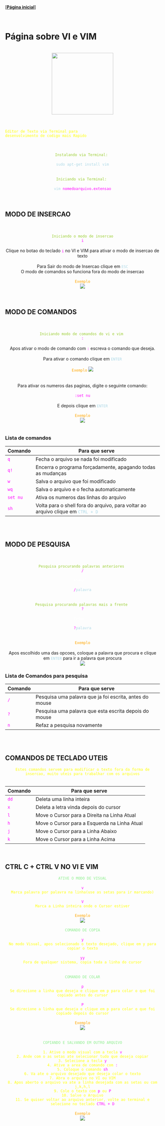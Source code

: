 [[**Página inicial**](https://f4nt0.github.io/PR0GR4M1NG)]

<br>

# Página sobre VI e VIM


<br>

<center>
    <img src="../../img/vim_icon.png" width="200">
</center>

<br>
<br>

<code style="color : yellow">Editor de Texto via Terminal para desenvolvimento de codigo mais Rapido</code> 

<br>
<br>

<center>
    <code style="color : yellowgreen">Instalando via Terminal: </code>
    <br>
    <br>
    <code style="color : lightblue">sudo apt-get install vim</code>
</center>

<br>
<br>

<center>
    <code style="color : yellowgreen">Iniciando via Terminal: </code>
    <br>
    <br>
    <code style="color : lightblue">vim </code><code style="color : magenta">nomedoarquivo.extensao</code>
</center>

<br>
<br>

## MODO DE INSERCAO

<br>
<br>

<center>
    <code style="color : yellowgreen">Iniciando o modo de insercao</code>
    <br>
    <code style="color : magenta">i</code>
    <br>
    <br>
    Clique no botao do teclado <code style="color : magenta">i</code> no VI e VIM para ativar o modo de insercao de texto
    <br>
    <br>
    Para Sair do modo de Insercao clique em <code style="color : lightblue">ESC</code>
    <br>
    O modo de comandos so funciona fora do modo de insercao
    <br>
    <br>
    <code style="color : orange">Exemplo</code>
    <br>
    <img src="../../gifs/insertion.gif">
</center>

<br>
<br>

## MODO DE COMANDOS

<br>
<br>

<center>
    <code style="color : yellowgreen">Iniciando modo de comandos do vi e vim </code>
    <br>
    <code style="color : magenta">:</code>
    <br>
    <br>
    Apos ativar o modo de comando com <code style="color : magenta">:</code> escreva o comando que deseja.
    <br>
    <br>
    Para ativar o comando clique em <code style="color : lightblue">ENTER</code>
    <br>
    <br>
    <code style="color : orange">Exemplo</code>
    <img src="../../gifs/commands.gif">
</center>

<br>

<center>
    <br>
    Para ativar os numeros das paginas, digite o seguinte comando:
    <br>
    <br>
    <code style="color : magenta">:</code><code style="color : magenta">set nu</code>
    <br>
    <br>
    E depois clique em <code style="color : lightblue">ENTER</code>
    <br>
    <br>
    <code style="color : orange">Exemplo</code>
    <br>
    <img src="../../gifs/numbers.gif">
</center>

<br>

### Lista de comandos

Comando | Para que serve
|---|---|
<code style="color : magenta">q</code>| Fecha o arquivo se nada foi modificado
<code style="color : magenta">q!</code>| Encerra o programa forçadamente, apagando todas as mudanças
<code style="color : magenta">w</code>| Salva o arquivo que foi modificado
<code style="color : magenta">wq</code>| Salva o arquivo e o fecha automaticamente
<code style="color : magenta">set nu</code>| Ativa os numeros das linhas do arquivo
<code style="color : magenta">sh</code>| Volta para o shell fora do arquivo, para voltar ao arquivo clique em <code style="color : lightblue">CTRL + D</code>

<br>
<br>

## MODO DE PESQUISA

<br>
<br>

<center>
    <code style="color : yellowgreen">Pesquisa procurando palavras anteriores </code>
    <br>
    <code style="color : magenta">/</code>
    <br>
    <br>
    <code style="color : white">Exemplo:</code>
    <br>
    <br>
    <code style="color : magenta">/</code><code style="color : lightblue">palavra</code>
    <br>
</center>
<br>
<br>
<center>
    <code style="color : yellowgreen">Pesquisa procurando palavras mais a frente </code>
    <br>
    <code style="color : magenta">?</code>
    <br>
    <br>
    <code style="color : white">Exemplo:</code>
    <br>
    <br>
    <code style="color : magenta">?</code><code style="color : lightblue">palavra</code>
</center>
<br>
<br>
<center>
    <code style="color : orange">Exemplo</code>
    <br>
    <br>
    Apos escolhido uma das opcoes, coloque a palavra que procura e clique em <code style="color : lightblue">ENTER</code> para ir a palavra que procura
    <br>
    <img src="../../gifs/search.gif">
</center>

### Lista de Comandos para pesquisa

Comando|Para que serve
|---|---|
<code style="color : magenta">/</code>| Pesquisa uma palavra que ja foi escrita, antes do mouse
<code style="color : magenta">?</code>| Pesquisa uma palavra que esta escrita depois do mouse
<code style="color : magenta">n</code> | Refaz a pesquisa novamente

<br>
<br>

## COMANDOS DE TECLADO UTEIS

<center>
    <code style="color : yellow">Estes comandos servem para modificar o texto fora da forma de insercao, muito uteis para trabalhar com os arquivos</code>
</center> 

<br>

Comando|Para que serve
|---|---|
<code style="color : magenta">dd</code> | Deleta uma linha inteira
<code style="color : magenta">x</code>| Deleta a letra vinda depois do cursor
<code style="color : magenta">l</code>| Move o Cursor para a Direita na Linha Atual
<code style="color : magenta">h</code>| Move o Cursor para a Esquerda na Linha Atual
<code style="color : magenta">j</code>| Move o Cursor para a Linha Abaixo
<code style="color : magenta">k</code>| Move o Cursor para a Linha Acima

<br>

## CTRL C + CTRL V NO VI E VIM

<center>
    <code style="color : lightgreen">ATIVE O MODO DE VISUAL</code>
    <br>
    <br>
    <code style="color : magenta">v</code>
    <br>
    <code style="color : yellow">Marca palavra por palavra na linha(use as setas para ir marcando)</code>
    <br>
    <br>
    <code style="color : magenta">V</code>
    <br>
    <code style="color : yellow">Marca a Linha inteira onde o Cursor estiver</code>
    <br>
    <br>
    <code style="color : orange">Exemplo</code>
    <br>
    <img src="../../gifs/visual_mode.gif">
</center>
<br>
<center>
    <code style="color : lightgreen">COMANDO DE COPIA</code>
    <br>
    <br>
    <code style="color : magenta">y</code>
    <br>
    <code style="color : yellow">No modo Visual, apos selecionado o texto desejado, clique em y para copiar o texto</code>
    <br>
    <br>
    <code style="color : magenta">yy</code>
    <br>
    <code style="color : yellow">Fora de qualquer sistema, copia toda a linha do cursor</code>
</center>
<br>
<br>
<center>
    <code style="color : lightgreen">COMANDO DE COLAR</code>
    <br>
    <br>
    <code style="color : magenta">p</code>
    <br>
    <code style="color : yellow">Se direcione a linha que deseja e clique em p para colar o que foi copiado antes do cursor</code>   
    <br>
    <br>
    <code style="color : magenta">P</code>
    <br>
    <code style="color : yellow">Se direcione a linha que deseja e clique em p para colar o que foi copiado depois do cursor</code>
    <br>
    <br>
    <code style="color : orange">Exemplo</code>
    <br>
    <img src="../../gifs/copy_paste.gif">
</center>
<br>
<br>
<center>
    <code style="color : lightgreen">COPIANDO E SALVANDO EM OUTRO ARQUIVO</code>
    <br>
    <br>
    <code style="color : yellow">1. Ative o modo visual com a tecla </code><code style="color : magenta ">v</code>
    <br>
    <code style="color : yellow">2. Ande com o as setas ate selecionar tudo que deseja copiar</code>
    <br>
    <code style="color : yellow">3. Selecione a tecla</code><code style="color : magenta"> y</code>
    <br>
    <code style="color : yellow">4. Ative a area de comando com</code><code style="color : magenta"> :</code>
    <br>
    <code style="color : yellow">5. Coloque o comando</code><code style="color : magenta"> sh</code>
    <br>
    <code style="color : yellow">6. Va ate o arquivo desejado que deseja colar o texto</code>
    <br>
    <code style="color : yellow">7. Abra o arquivo no VI ou VIM</code>
    <br>
    <code style="color : yellow">8. Apos aberto o arquivo va ate a linha desejada com as setas ou com j,k,h,l</code>
    <br>
    <code style="color : yellow">9. Cole o texto com</code><code style="color : magenta"> p</code><code style="color : yellow"> ou</code><code style="color : magenta"> P</code>
    <br>
    <code style="color : yellow">10. Salve o Arquivo</code>
    <br>
    <code style="color : yellow">11. Se quiser voltar ao arquivo anterior, volte ao terminal e selecione no teclado</code><code style="color : magenta"> CTRL + D</code>
    <br>
    <br>
    <code style="color : orange">Exemplo</code>
    <br>
    <img src="../../gifs/copy_paste_2.gif">

</center>
<br>
<br>
<center>
    
</center>


